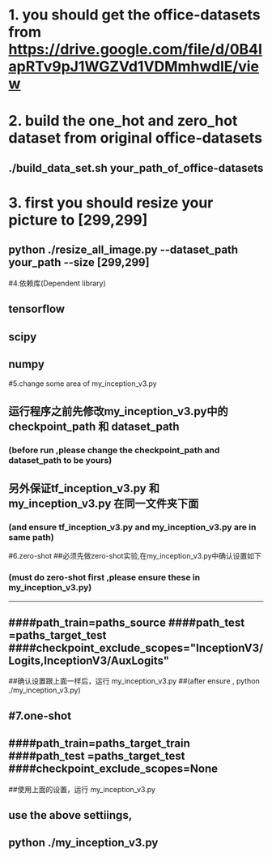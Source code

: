 
# 1. you should get the office-datasets  from  https://drive.google.com/file/d/0B4IapRTv9pJ1WGZVd1VDMmhwdlE/view

# 2. build the one_hot and zero_hot dataset from original office-datasets
## ./build_data_set.sh  your_path_of_office-datasets

# 3. first you should resize your picture to [299,299]
## python ./resize_all_image.py  --dataset_path  your_path  --size [299,299]






#4.依赖库(Dependent library)
## tensorflow
## scipy
## numpy


#5.change some area of my_inception_v3.py

## 运行程序之前先修改my_inception_v3.py中的 checkpoint_path 和 dataset_path
###  (before run ,please change the checkpoint_path and dataset_path to be yours)
##  另外保证tf_inception_v3.py 和 my_inception_v3.py 在同一文件夹下面
###  (and ensure tf_inception_v3.py and my_inception_v3.py are in same path)




#6.zero-shot
##必须先做zero-shot实验,在my_inception_v3.py中确认设置如下
###  (must do zero-shot first ,please ensure these in my_inception_v3.py)
-------
####path_train=paths_source
####path_test =paths_target_test
####checkpoint_exclude_scopes="InceptionV3/Logits,InceptionV3/AuxLogits"
-------
##确认设置跟上面一样后，运行  my_inception_v3.py
##(after ensure , python ./my_inception_v3.py)




#7.one-shot 
-------
####path_train=paths_target_train
####path_test =paths_target_test
####checkpoint_exclude_scopes=None 
-------
##使用上面的设置，运行   my_inception_v3.py
## use the above settiings,   
## python ./my_inception_v3.py





